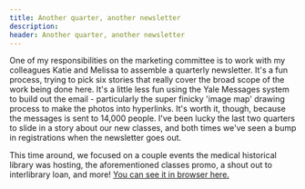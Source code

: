 ```yaml
---
title: Another quarter, another newsletter
description: 
header: Another quarter, another newsletter
---
```


One of my responsibilities on the marketing committee is to work with my colleagues Katie and Melissa to assemble a quarterly newsletter. It's a fun process, trying to pick six stories that really cover the broad scope of the work being done here. It's a little less fun using the Yale Messages system to build out the email - particularly the super finicky 'image map' drawing process to make the photos into hyperlinks. It's worth it, though, because the messages is sent to 14,000 people. I've been lucky the last two quarters to slide in a story about our new classes, and both times we've seen a bump in registrations when the newsletter goes out.

This time around, we focused on a couple events the medical historical library was hosting, the aforementioned classes promo, a shout out to interlibrary loan, and more! [You can see it in browser here.](http://yppsweb1.its.yale.edu/emailuploads/pages/km5533292018113801.html)
